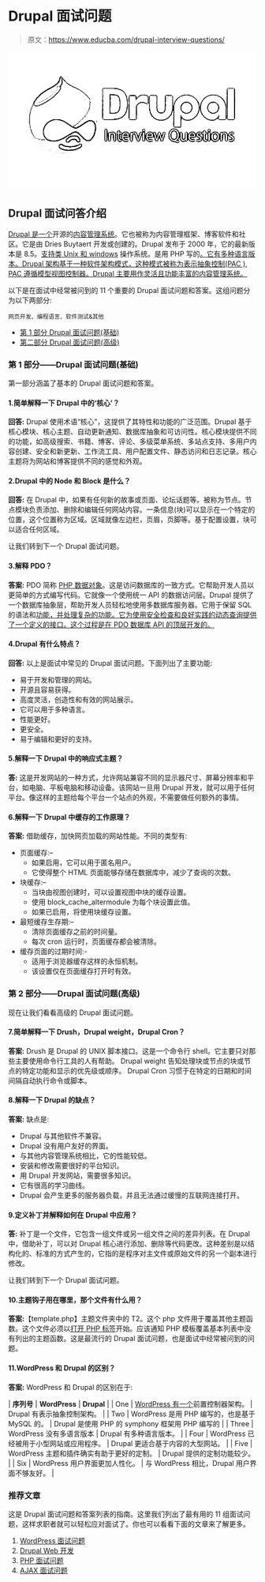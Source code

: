 # Drupal 面试问题

> 原文：<https://www.educba.com/drupal-interview-questions/>

![Drupal Interview Questions](img/ec74414ca338ef87ceecb6cce0c492a4.png)



## Drupal 面试问答介绍

[Drupal 是一个](https://www.educba.com/what-is-drupal/)开源的[内容管理系统](https://www.educba.com/best-ecommerce-sites/)。它也被称为内容管理框架、博客软件和社区。它是由 Dries Buytaert 开发或创建的。Drupal 发布于 2000 年，它的最新版本是 8.5。[支持类 Unix 和 windows](https://www.educba.com/windows-interview-questions/) 操作系统。是用 PHP 写的[。它有多种语言版本。Drupal 架构基于一种软件架构模式，这种模式被称为表示抽象控制(PAC ), PAC 遵循模型视图控制器。Drupal 主要用作灵活且功能丰富的内容管理系统。](https://www.educba.com/php-interview-questions/)

以下是在面试中经常被问到的 11 个重要的 Drupal 面试问题和答案。这组问题分为以下两部分:

<small>网页开发、编程语言、软件测试&其他</small>

*   [第 1 部分 Drupal 面试问题(基础)](#1)
*   [第二部分 Drupal 面试问题(高级)](#2)

### 第 1 部分——Drupal 面试问题(基础)

第一部分涵盖了基本的 Drupal 面试问题和答案。

#### 1.简单解释一下 Drupal 中的‘核心’？

**回答:**
Drupal 使用术语“核心”，这提供了其特性和功能的广泛范围。Drupal 基于核心模块、核心主题、自动更新通知、数据库抽象和可访问性。核心模块提供不同的功能，如高级搜索、书籍、博客、评论、多级菜单系统、多站点支持、多用户内容创建、安全和新更新、工作流工具、用户配置文件、静态访问和日志记录。核心主题将为网站和博客提供不同的感觉和外观。

#### 2.Drupal 中的 Node 和 Block 是什么？

**回答:**
在 Drupal 中，如果有任何新的故事或页面、论坛话题等。被称为节点。节点模块负责添加、删除和编辑任何网站内容。一条信息(块)可以显示在一个特定的位置，这个位置称为区域。区域就像左边栏，页眉，页脚等。基于配置设置，块可以适合任何区域。

让我们转到下一个 Drupal 面试问题。

#### 3.解释 PDO？

**答案:**
PDO 简称 [PHP 数据对象](https://www.educba.com/php-data-object/)。这是访问数据库的一致方式。它帮助开发人员以更简单的方式编写代码。它就像一个使用统一 API 的数据访问层。Drupal 提供了一个数据库抽象层，帮助开发人员轻松地使用多数据库服务器。它用于保留 SQL 的语法和[功能，并处理复杂的功能。它为使用安全检查和良好实践的动态查询提供了一个定义的接口。这个过程是在 PDO 数据库 API 的顶层开发的。](https://www.educba.com/cheat-sheet-sql/)

#### 4.Drupal 有什么特点？

**回答:**
以上是面试中常见的 Drupal 面试问题。下面列出了主要功能:

*   易于开发和管理的网站。
*   开源且容易获得。
*   高度灵活，创造性和有效的网站展示。
*   它可以用于多种语言。
*   性能更好。
*   更安全。
*   易于编辑和更好的支持。

#### 5.解释一下 Drupal 中的响应式主题？

**答:**
这是开发网站的一种方式，允许网站兼容不同的显示器尺寸、屏幕分辨率和平台，如电脑、平板电脑和移动设备。该网站一旦用 Drupal 开发，就可以用于任何平台。像这样的主题给每个平台一个站点的外观，不需要做任何额外的事情。

#### 6.解释一下 Drupal 中缓存的工作原理？

**答案:**
借助缓存，加快网页加载的网站性能。不同的类型有:

*   页面缓存:–
    *   如果启用，它可以用于匿名用户。
    *   它使得整个 HTML 页面能够存储在数据库中，减少了查询的次数。
*   块缓存:–
    *   当块由视图创建时，可以设置视图中块的缓存设置。
    *   使用 block_cache_altermodule 为每个块设置此值。
    *   如果已启用，将使用块缓存设置。
*   最短缓存生存期:–
    *   清除页面缓存之前的时间量。
    *   每次 cron 运行时，页面缓存都会被清除。
*   缓存页面的过期时间:-
    *   适用于浏览器缓存这样的永恒机制。
    *   该设置仅在页面缓存打开时有效。

### 第 2 部分——Drupal 面试问题(高级)

现在让我们看看高级的 Drupal 面试问题。

#### 7.简单解释一下 Drush，Drupal weight，Drupal Cron？

**答案:**
Drush 是 Drupal 的 UNIX 脚本接口。这是一个命令行 shell。它主要只对那些主要使用命令行工具的人有帮助。
Drupal weight 告知处理块或节点的块或节点的特定功能和显示的优先级或顺序。
Drupal Cron 习惯于在特定的日期和时间间隔自动执行命令或脚本。

#### 8.解释一下 Drupal 的缺点？

**答案:**
缺点是:

*   Drupal 与其他软件不兼容。
*   Drupal 没有用户友好的界面。
*   与其他内容管理系统相比，它的性能较低。
*   安装和修改需要很好的平台知识。
*   用 Drupal 开发网站，需要很多知识。
*   它有很高的学习曲线。
*   Drupal 会产生更多的服务器负载，并且无法通过缓慢的互联网连接打开。

#### 9.定义补丁并解释如何在 Drupal 中应用？

**答:**
补丁是一个文件，它包含一组文件或另一组文件之间的差异列表。在 Drupal 中，借助补丁，可以对 Drupal 核心进行添加、删除等代码更改。这种差别是以结构化的、标准的方式产生的，它指的是程序对主文件或原始文件的另一个副本进行修改。

让我们转到下一个 Drupal 面试问题。

#### 10.主题钩子用在哪里，那个文件有什么用？

**答案:**【template.php】主题文件夹中的 T2。这个 php 文件用于覆盖其他主题函数。这个文件必须以[打开 PHP 标签](https://www.educba.com/php-tag-in-html/)开始。应该通知 PHP 模板覆盖基本列表中没有列出的主题函数。这是最流行的 Drupal 面试问题，也是面试中经常被问到的问题。

#### 11.WordPress 和 Drupal 的区别？

**答案:**
WordPress 和 Drupal 的区别在于:

| **序列号** | **WordPress** | **Drupal** |
| One | [WordPress 有一个](https://www.educba.com/what-is-wordpress/)前置控制器架构。 | Drupal 有表示抽象控制架构。 |
| Two | WordPress 是用 PHP 编写的，也是基于 MySQL 的。 | Drupal 是使用 PHP 的 symphony 框架用 PHP 编写的 |
| Three | WordPress 没有多语言版本 | Drupal 有多种语言版本。 |
| Four | WordPress 已经被用于小型网站或应用程序。 | Drupal 更适合基于内容的大型网站。 |
| Five | WordPress 主题和插件确实有助于更好的定制。 | Drupal 提供的定制功能较少。 |
| Six | WordPress 用户界面更加人性化。 | 与 WordPress 相比，Drupal 用户界面不够友好。 |

### 推荐文章

这是 Drupal 面试问题和答案列表的指南。这里我们列出了最有用的 11 组面试问题，这样求职者就可以轻松应对面试了。你也可以看看下面的文章来了解更多。

1.  [WordPress 面试问题](https://www.educba.com/wordpress-interview-questions/)
2.  [Drupal Web 开发](https://www.educba.com/drupal-web-development/)
3.  [PHP 面试问题](https://www.educba.com/php-interview-questions/)
4.  [AJAX 面试问题](https://www.educba.com/ajax-interview-questions/)





